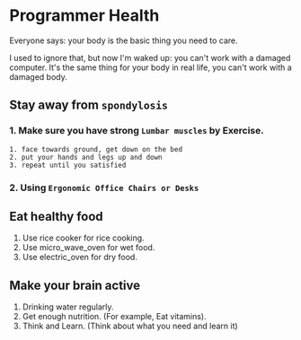 # Programmer Health

Everyone says: your body is the basic thing you need to care.

I used to ignore that, but now I'm waked up: you can't work with a damaged computer. It's the same thing for your body in real life, you can't work with a damaged body.

## Stay away from `spondylosis`

### 1. Make sure you have strong `Lumbar muscles` by Exercise.

```
1. face towards ground, get down on the bed
2. put your hands and legs up and down
3. repeat until you satisfied
```

### 2. Using `Ergonomic Office Chairs or Desks`

## Eat healthy food

1. Use rice cooker for rice cooking.
2. Use micro\_wave\_oven for wet food.
3. Use electric\_oven for dry food.

## Make your brain active

1. Drinking water regularly.
2. Get enough nutrition. (For example, Eat vitamins).
3. Think and Learn. (Think about what you need and learn it)&#x20;
